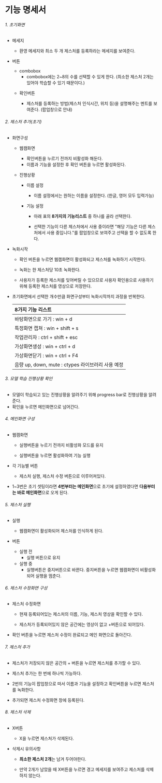 # 기능 명세서



###### 1. 초기화면

+ 메세지
  - 환영 메세지와 최소 두 개 제스처를 등록하라는 메세지를 보여준다.

+ 버튼

  - combobox
    - combobox에는 2~8의 수를 선택할 수 있게 한다. (최소한 제스처 2개는 있어야 학습할 수 있기 때문이다.)

  + 확인버튼

    +  제스처를 등록하는 방법(제스처 인식시간, 위치 등)을 설명해주는 멘트를 보여준다. (팝업창으로 안내)

      



###### 2. 제스처 추가(초기)

+ 화면구성

  - 웹캠화면
    * 확인버튼을 누르기 전까지 비활성화 해둔다.
    * 이름과 기능을 설정한 후 확인 버튼을 누르면 활성화된다.

  - 진행상황

    - 이름 설정

      - 이름 설정에서는 원하는 이름을 설정한다. (한글, 영어 모두 입력가능)

    - 기능 설정

      - 아래 표의 **8가지의 기능리스트** 중 하나를 골라 선택한다.

      - 선택한 기능이 다른 제스처에서 사용 중이라면 "해당 기능은 다른 제스처에서 사용 중입니다."를 팝업창으로 보여주고 선택을 할 수 없도록 한다.

        

+ 녹화시작

  + 확인 버튼을 누르면 웹캠화면이 활성화되고 제스처를 녹화하기 시작한다.

  + 녹화는 한 제스처당 10초 녹화한다.

  + 사용자가 등록한 제스처를 잊어버릴 수 있으므로 사용자 확인용으로 사용하기 위해 등록한 제스처를 영상으로 저장한다.

    

+ 초기화면에서 선택한 개수만큼 화면구성부터 녹화시작까지  과정을 반복한다.

  

  | 8가지 기능 리스트                                 |
  | :------------------------------------------------ |
  | 바탕화면으로 가기 : win + d                       |
  | 특정화면 캡쳐 : win + shift + s                   |
  | 작업관리자 : ctrl + shift + esc                   |
  | 가상화면생성 : win + ctrl + d                     |
  | 가상화면닫기 : win + ctrl + F4                    |
  | 음량 up, down, mute : ctypes 라이브러리 사용 예정 |





###### 3. 모델 학습 진행상황 확인

+ 모델이 학습되고 있는 진행상황을 알려주기 위해 progress bar로 진행상황을 알려준다.
+ 확인을 누르면 메인화면으로 넘어간다.





###### 4. 메인화면 구성

+ 웹캠화면

  - 실행버튼을 누르기 전까지 비활성화 모드를 유지

  - 실행버튼을 누르면 활성화하여 기능 실행

    

+ 각 기능별 버튼

  - 제스처 실행, 제스처 수정 버튼으로 이루어져있다.

    

+ 1~3번은 초기 셋팅이라면 **4번부터는 메인화면**으로 초기에 설정하였다면 **다음부터는 바로 메인화면**으로 오게 된다.

  



###### 5. 제스처 실행

+ 실행

  - 웹캠화면이 활성화되어 제스처를 인식하게 된다.

    

+ 버튼

  - 실행 전
    - 실행 버튼으로 유지
  - 실행 중
    - 실행버튼은 중지버튼으로 바뀐다. 중지버튼을 누르면 웹캠화면이 비활성화되어 실행을 멈춘다.





###### 6. 제스처 수정화면 구성

+ 제스처 수정화면 

  - 현재 등록되어있는 제스처의 이름, 기능, 제스처 영상을 확인할 수 있다.

  - 제스처가 등록되어있지 않은 공간에는 영상이 없고 +버튼으로 되어있다.

    

+ 확인 버튼을 누르면 제스처 수정이 완료되고 메인 화면으로 돌아간다.



###### 7. 제스처 추가

+ 제스처가 저장되지 않은 공간의 + 버튼을 누르면 제스처를 추가할 수 있다.

+ 제스처 추가는 한 번에 하나씩 가능하다.
+ 2번의 기능이 팝업창으로 떠서 이름과 기능을 설정하고 확인버튼을 누르면 제스처를 녹화한다.
+ 추가되면 제스처 수정화면 창에 등록된다.



###### 8. 제스처 삭제

+ X버튼

  - X을 누르면 제스처가 삭제된다.

    

+ 삭제시 유의사항

  - **최소한 제스처 2개**는 남겨 두어야한다. 

  - 만약 2개가 남았을 때 X버튼을 누르면 경고 메세지를 보여주고 제스처를 삭제하지 않는다.

